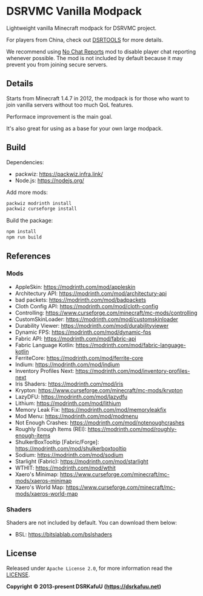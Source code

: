 # DSRVMC Vanilla Modpack

Lightweight vanilla Minecraft modpack for DSRVMC project.

For players from China, check out [DSRTOOLS](https://tools.dsrkafuu.net/minecraft) for more details.

We recommend using [No Chat Reports](https://modrinth.com/mod/no-chat-reports) mod to disable player chat reporting whenever possible. The mod is not included by default because it may prevent you from joining secure servers.

## Details

Starts from Minecraft 1.4.7 in 2012, the modpack is for those who want to join vanilla servers without too much QoL features.

Performace improvement is the main goal.

It's also great for using as a base for your own large modpack.

## Build

Dependencies:

- packwiz: https://packwiz.infra.link/
- Node.js: https://nodejs.org/

Add more mods:

```bash
packwiz modrinth install
packwiz curseforge install
```

Build the package:

```bash
npm install
npm run build
```

## References

### Mods

- AppleSkin: https://modrinth.com/mod/appleskin
- Architectury API: https://modrinth.com/mod/architectury-api
- bad packets: https://modrinth.com/mod/badpackets
- Cloth Config API: https://modrinth.com/mod/cloth-config
- Controlling: https://www.curseforge.com/minecraft/mc-mods/controlling
- CustomSkinLoader: https://modrinth.com/mod/customskinloader
- Durability Viewer: https://modrinth.com/mod/durabilityviewer
- Dynamic FPS: https://modrinth.com/mod/dynamic-fps
- Fabric API: https://modrinth.com/mod/fabric-api
- Fabric Language Kotlin: https://modrinth.com/mod/fabric-language-kotlin
- FerriteCore: https://modrinth.com/mod/ferrite-core
- Indium: https://modrinth.com/mod/indium
- Inventory Profiles Next: https://modrinth.com/mod/inventory-profiles-next
- Iris Shaders: https://modrinth.com/mod/iris
- Krypton: https://www.curseforge.com/minecraft/mc-mods/krypton
- LazyDFU: https://modrinth.com/mod/lazydfu
- Lithium: https://modrinth.com/mod/lithium
- Memory Leak Fix: https://modrinth.com/mod/memoryleakfix
- Mod Menu: https://modrinth.com/mod/modmenu
- Not Enough Crashes: https://modrinth.com/mod/notenoughcrashes
- Roughly Enough Items (REI): https://modrinth.com/mod/roughly-enough-items
- ShulkerBoxTooltip [Fabric/Forge]: https://modrinth.com/mod/shulkerboxtooltip
- Sodium: https://modrinth.com/mod/sodium
- Starlight (Fabric): https://modrinth.com/mod/starlight
- WTHIT: https://modrinth.com/mod/wthit
- Xaero's Minimap: https://www.curseforge.com/minecraft/mc-mods/xaeros-minimap
- Xaero's World Map: https://www.curseforge.com/minecraft/mc-mods/xaeros-world-map

### Shaders

Shaders are not included by default. You can download them below:

- BSL: https://bitslablab.com/bslshaders

## License

Released under `Apache License 2.0`, for more information read the [LICENSE](https://github.com/dsrkafuu/dsr-vmc/blob/main/LICENSE).

**Copyright © 2013-present DSRKafuU (<https://dsrkafuu.net>)**
